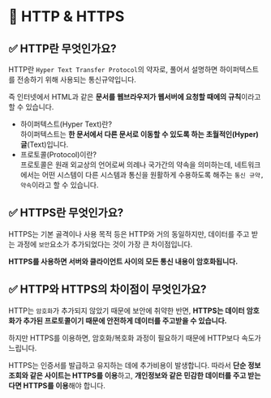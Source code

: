 # 📌 HTTP & HTTPS
## ✅ HTTP란 무엇인가요?
HTTP란 `Hyper Text Transfer Protocol`의 약자로, 풀어서 설명하면 하이퍼텍스트를 전송하기 위해 사용되는 통신규약입니다.

즉 인터넷에서 HTML과 같은 **문서를 웹브라우저가 웹서버에 요청할 때에의 규칙**이라고 할 수 있습니다.
- 하이퍼텍스트(Hyper Text)란?<br />
하이퍼텍스트는 **한 문서에서 다른 문서로 이동할 수 있도록 하는 초월적인(Hyper) 글**(Text)입니다.
- 프로토콜(Protocol)이란?<br />
프로토콜은 원래 외교상의 언어로써 의례나 국가간의 약속을 의미하는데, 네트워크에서는 어떤 시스템이 다른  시스템과 통신을 원활하게 수용하도록 해주는 `통신 규약, 약속`이라고 할 수 있습니다.
## ✅ HTTPS란 무엇인가요?
HTTPS는 기본 골격이나 사용 목적 등은 HTTP와 거의 동일하지만, 데이터를 주고 받는 과정에 `보안`요소가 추가되었다는 것이 가장 큰 차이점입니다.

**HTTPS를 사용하면 서버와 클라이언트 사이의 모든 통신 내용이 암호화됩니다.**

## ✅ HTTP와 HTTPS의 차이점이 무엇인가요?
HTTP는 `암호화`가 추가되지 않았기 때문에 보안에 취약한 반면, **HTTPS는 데이터 암호화가 추가된 프로토콜이기 때문에 안전하게 데이터를 주고받을 수 있습니다.**

하지만 HTTPS를 이용하면, 암호화/복호화 과정이 필요하기 때문에 HTTP보다 속도가 느립니다.

HTTPS는 인증서를 발급하고 유지하는 데에 추가비용이 발생합니다. 따라서 **단순 정보 조회와 같은 사이트는 HTTPS를 이용**하고, **개인정보와 같은 민감한 데이터를 주고 받는다면 HTTPS를 이용**해야 합니다.